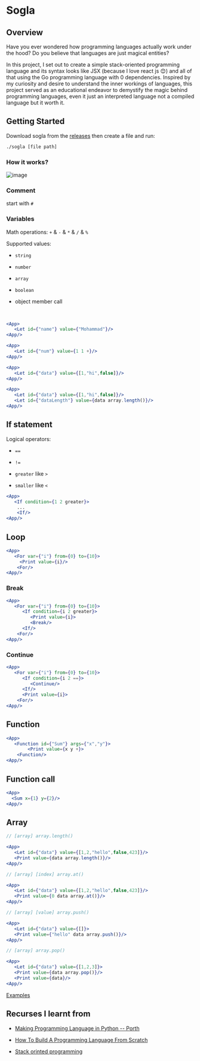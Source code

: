 # Sogla

## Overview


Have you ever wondered how programming languages actually work under the hood? Do you believe that languages are just magical entities?


In this project, I set out to create a simple stack-oriented programming language and its syntax looks like JSX (because I love react js 😊) and all of that using the Go programming language with 0 dependencies. Inspired by my curiosity and desire to understand the inner workings of languages, this project served as an educational endeavor to demystify the magic behind programming languages, even it just an interpreted language not a compiled language but it worth it.

## Getting Started
Download sogla from the [releases](https://github.com/Mohammad-Al-Refai/sogla/releases) then create a file and run:

```bash
./sogla [file path]
```

### How it works?
![image](https://github.com/Mohammad-Al-Refai/ht/assets/55941955/8afca54b-c5d1-4e18-afd0-b16b339c9e4e)

### Comment
start with `#`

### Variables

Math operations: `+` & `-` & `*` & `/` & `%`

Supported values:

- `string`

- `number`

- `array`

- `boolean`

- object member call

</br>

```jsx
<App>
   <Let id={"name"} value={"Mohammad"}/>
<App/>

<App>
   <Let id={"num"} value={1 1 +}/>
<App/>

<App>
   <Let id={"data"} value={[1,"hi",false]}/>
<App/>

<App>
   <Let id={"data"} value={[1,"hi",false]}/>
   <Let id={"dataLength"} value={data array.length()}/>
<App/>
```

## If statement

Logical operators:

- `==`

- `!=`

- `greater` like `>`

- `smaller` like `<`

```jsx
<App>
   <If condition={1 2 greater}>
    ...
    <If/>
<App/>
```

## Loop

```jsx
<App>
   <For var={"i"} from={0} to={10}>
     <Print value={i}/>
    <For/>
<App/>
```

### Break

```jsx
<App>
   <For var={"i"} from={0} to={10}>
      <If condition={i 2 greater}>
         <Print value={i}>
         <Break/>
      <If/>
    <For/>
<App/>
```

### Continue

```jsx
<App>
   <For var={"i"} from={0} to={10}>
      <If condition={i 2 ==}>
         <Continue/>
      <If/>
      <Print value={i}>
    <For/>
<App/>
```

## Function

```jsx
<App>
   <Function id={"Sum"} args={"x","y"}>
        <Print value={x y +}>
    <Function/>
<App/>
```

## Function call

```jsx
<App>
  <Sum x={1} y={2}/>
<App/>
```

## Array

```jsx
// [array] array.length()

<App>
   <Let id={"data"} value={[1,2,"hello",false,423]}/>
   <Print value={data array.length()}/>
<App/>
```

```jsx
// [array] [index] array.at()

<App>
   <Let id={"data"} value={[1,2,"hello",false,423]}/>
   <Print value={0 data array.at()}/>
<App/>
```

```jsx
// [array] [value] array.push()

<App>
   <Let id={"data"} value={[]}>
   <Print value={"hello" data array.push()}/>
<App/>
```

```jsx
// [array] array.pop()

<App>
   <Let id={"data"} value={[1,2,3]}>
   <Print value={data array.pop()}/>
   <Print value={data}/>
<App/>

```

[Examples](https://github.com/Mohammad-Al-Refai/ht/tree/main/examples)

## Recurses I learnt from

- [Making Programming Language in Python -- Porth](https://www.youtube.com/watch?v=8QP2fDBIxjM&list=PLpM-Dvs8t0VbMZA7wW9aR3EtBqe2kinu4)

- [How To Build A Programming Language From Scratch](https://www.youtube.com/watch?v=8VB5TY1sIRo&list=PL_2VhOvlMk4UHGqYCLWc6GO8FaPl8fQTh&pp=iAQB)
  
- [Stack orinted programming](https://en.wikipedia.org/wiki/Stack-oriented_programming)
